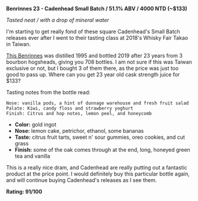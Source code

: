 **Benrinnes 23 - Cadenhead Small Batch / 51.1% ABV / 4000 NTD (~$133)**

*Tasted neat / with a drop of mineral water*

I'm starting to get really fond of these square Cadenhead's Small Batch releases ever after I went to their tasting class at 2018's Whisky Fair Takao in Taiwan.

[This Benrinnes](https://www.whiskybase.com/whiskies/whisky/127955/benrinnes-1995-ca) was distilled 1995 and bottled 2019 after 23 years from 3 bourbon hogsheads, giving you 708 bottles.  I am not sure if this was Taiwan exclusive or not, but I bought 3 of them there, as the price was just too good to pass up.  Where can you get 23 year old cask strength juice for $133?

Tasting notes from the bottle read:

    Nose: vanilla pods, a hint of dunnage warehouse and fresh fruit salad
    Palate: Kiwi, candy floss and strawberry yoghurt
    Finish: Citrus and hop notes, lemon peel, and honeycomb

* **Color:** gold ingot
* **Nose:** lemon cake, petrichor, ethanol, some bananas
* **Taste:** citrus fruit tarts, sweet n' sour gummies, oreo cookies, and cut grass
* **Finish:** some of the oak comes through at the end, long, honeyed green tea and vanilla

This is a really nice dram, and Cadenhead are really putting out a fantastic product at the price point.  I would definitely buy this particular bottle again, and will continue buying Cadenhead's releases as I see them.

**Rating: 91/100**